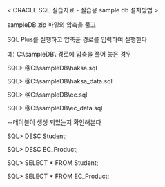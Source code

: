 < ORACLE SQL 실습자료 - 실습용 sample db 설치방법 >

sampleDB.zip 파일의 압축을 풀고

SQL Plus를 실행하고 압축푼 경로를 입력하여 실행한다


예) C:\sampleDB\ 경로에 압축을 풀어 놓은 경우


SQL> @C:\sampleDB\haksa.sql

SQL> @C:\sampleDB\haksa_data.sql

SQL> @C:\sampleDB\ec.sql

SQL> @C:\sampleDB\ec_data.sql


--테이블이 생성 되었는지 확인해본다

SQL> DESC Student;

SQL> DESC EC_Product;

SQL> SELECT * FROM Student;

SQL> SELECT * FROM EC_Product;


